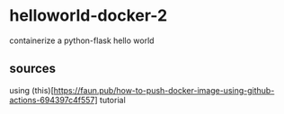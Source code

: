 # helloworld-docker-2
containerize a python-flask hello world

## sources
using (this)[https://faun.pub/how-to-push-docker-image-using-github-actions-694397c4f557] tutorial
